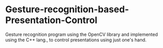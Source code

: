 # Gesture-recognition-based-Presentation-Control
Gesture recognition program using the OpenCV library and implemented using the  C++ lang., to control presentations using just one's hand.
